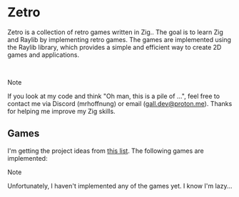 # Zetro

Zetro is a collection of retro games written in Zig.. The goal is to learn Zig and Raylib by implementing retro games. The games are implemented using the Raylib library, which provides a simple and efficient way to create 2D games and applications.

<br>

> [!NOTE]
> If you look at my code and think "Oh man, this is a pile of ...", feel free to contact me via Discord (mrhoffnung) or email (<gall.dev@proton.me>). Thanks for helping me improve my Zig skills.

## Games

I'm getting the project ideas from [this list](https://inventwithpython.com/blog/2012/02/20/i-need-practice-programming-49-ideas-for-game-clones-to-code/). The following games are implemented:

> [!NOTE]
> Unfortunately, I haven't implemented any of the games yet. I know I'm lazy...

